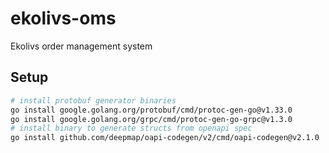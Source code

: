 # ekolivs-oms
Ekolivs order management system

## Setup

```bash
# install protobuf generator binaries
go install google.golang.org/protobuf/cmd/protoc-gen-go@v1.33.0
go install google.golang.org/grpc/cmd/protoc-gen-go-grpc@v1.3.0
# install binary to generate structs from openapi spec
go install github.com/deepmap/oapi-codegen/v2/cmd/oapi-codegen@v2.1.0
```